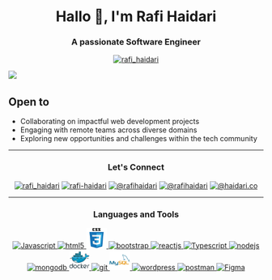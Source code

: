 <h1 align="center">Hallo 👋, I'm Rafi Haidari</h1>
<h3 align="center">A passionate Software Engineer</h3>
<p align="center"> <a href="https://twitter.com/rafi_haidari" target="blank"><img src="https://img.shields.io/twitter/follow/rafi_haidari?logo=twitter&style=for-the-badge" alt="rafi_haidari" /></a> </p>

[![](https://visitcount.itsvg.in/api?id=rafihaidari&label=Profile%20Views&color=1&icon=5&pretty=true)](https://visitcount.itsvg.in)

## Open to
- Collaborating on impactful web development projects  
- Engaging with remote teams across diverse domains  
- Exploring new opportunities and challenges within the tech community  

---

<h3 align="center">Let's Connect</h3>
<p align="center">
<a href="https://twitter.com/rafi_haidari" target="blank"><img align="center" src="https://raw.githubusercontent.com/rahuldkjain/github-profile-readme-generator/master/src/images/icons/Social/twitter.svg" alt="rafi_haidari" height="30" width="40" /></a>
<a href="https://linkedin.com/in/rafi-haidari" target="blank"><img align="center" src="https://raw.githubusercontent.com/rahuldkjain/github-profile-readme-generator/master/src/images/icons/Social/linked-in-alt.svg" alt="rafi-haidari" height="30" width="40" /></a>
<a href="https://medium.com/@rafihaidari" target="blank"><img align="center" src="https://cdn.icon-icons.com/icons2/3042/PNG/512/medium_logo_icon_189268.png" alt="@rafihaidari" height="30" width="40" /></a>
<a href="https://github.com/rafihaidari" target="blank"><img align="center" src="https://raw.githubusercontent.com/rahuldkjain/github-profile-readme-generator/master/src/images/icons/Social/github.svg" alt="@rafihaidari" height="30" width="40" /></a>
<a href="https://haidari.co/" target="blank"><img align="center" src="https://uxwing.com/wp-content/themes/uxwing/download/internet-network-technology/globe-network-icon.png" alt="@haidari.co" height="30" width="30" /></a> 
</p>

---

<h3 align="center">Languages and Tools</h3>
<p align="center">
    <a href="https://developer.mozilla.org/en-US/docs/Web/JavaScript" target="_blank" rel="noreferrer"> <img src="https://upload.wikimedia.org/wikipedia/commons/6/6a/JavaScript-logo.png" alt="Javascript" width="32" height="32"/> </a> 
  <a href="https://developer.mozilla.org/en-US/docs/Web/html" target="_blank" rel="noreferrer"> <img src="https://upload.wikimedia.org/wikipedia/commons/thumb/6/61/HTML5_logo_and_wordmark.svg/120px-HTML5_logo_and_wordmark.svg.png" alt="html5" width="40" height="40"/> </a> 
   <a href="https://developer.mozilla.org/en-US/docs/Web/css" target="_blank" rel="noreferrer"> <img src="https://raw.githubusercontent.com/devicons/devicon/master/icons/css3/css3-original-wordmark.svg" alt="css3" width="40" height="40"/> </a> 
  <a href="https://getbootstrap.com" target="_blank" rel="noreferrer"> <img src="https://upload.wikimedia.org/wikipedia/commons/thumb/b/b2/Bootstrap_logo.svg/2560px-Bootstrap_logo.svg.png" alt="bootstrap" width="40"/> </a> 
  <a href="https://react.dev/" target="_blank" rel="noreferrer"> <img src="https://upload.wikimedia.org/wikipedia/commons/thumb/a/a7/React-icon.svg/2300px-React-icon.svg.png" alt="reactjs" width="35"/> </a> 
  <a href="https://www.typescriptlang.org/" target="_blank" rel="noreferrer"> <img src="https://upload.wikimedia.org/wikipedia/commons/thumb/4/4c/Typescript_logo_2020.svg/2048px-Typescript_logo_2020.svg.png" alt="Typescript" width="35"/> </a>
   <a href="https://nodejs.org/" target="_blank" rel="noreferrer"> <img src="https://upload.wikimedia.org/wikipedia/commons/thumb/7/7e/Node.js_logo_2015.svg/591px-Node.js_logo_2015.svg.png" alt="nodejs" width="140"/> </a>
  <a href="https://www.mongodb.com/" target="_blank" rel="noreferrer"> <img src="https://upload.wikimedia.org/wikipedia/commons/thumb/9/93/MongoDB_Logo.svg/2560px-MongoDB_Logo.svg.png" alt="mongodb" width="140"/> </a>
  <a href="https://www.docker.com/" target="_blank" rel="noreferrer"> <img src="https://raw.githubusercontent.com/devicons/devicon/master/icons/docker/docker-original-wordmark.svg" alt="docker" width="40" height="40"/> </a> 
  <a href="https://git-scm.com/" target="_blank" rel="noreferrer"> <img src="https://www.vectorlogo.zone/logos/git-scm/git-scm-icon.svg" alt="git" width="40" height="40"/> </a>
  <a href="https://www.mysql.com/" target="_blank" rel="noreferrer"> <img src="https://raw.githubusercontent.com/devicons/devicon/master/icons/mysql/mysql-original-wordmark.svg" alt="mysql" width="40" height="40"/> </a>
  <a href="https://wordpress.org/" target="_blank" rel="noreferrer"> <img src="https://upload.wikimedia.org/wikipedia/commons/thumb/9/98/WordPress_blue_logo.svg/1024px-WordPress_blue_logo.svg.png" alt="wordpress" width="40" height="40"/> </a>
  <a href="https://postman.com" target="_blank" rel="noreferrer"> <img src="https://www.vectorlogo.zone/logos/getpostman/getpostman-icon.svg" alt="postman" width="40" height="40"/> </a>
  <a href="https://www.figma.com/" target="_blank" rel="noreferrer"> <img src="https://upload.wikimedia.org/wikipedia/commons/thumb/3/33/Figma-logo.svg/1667px-Figma-logo.svg.png" alt="Figma" height="40"/> </a>

</p>
